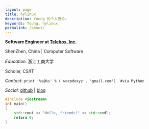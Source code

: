 ```yaml
---
layout: page
title: hylinux
description: Young 的个人简介。
keywords: Young, hylinux
permalink: /about/
---
```


**Software Engineer at [Telebox, Inc.](http://www.telebox.io)**

ShenZhen, China \| Computer Software

*Education:* 浙江工商大学

Scholar, CS/IT

*Contact:* `print '%s@%s' % ('wecodexyz', 'gmail.com')  #via Python`

*Social:*  [github](http://github.com/hylinux1024) \| [blog](http://wecode.xyz)
    
```c++
#include <iostream>
int main()
{
	std::cout << "Hello, friends!" << std::endl;
	return 0;
}
```
